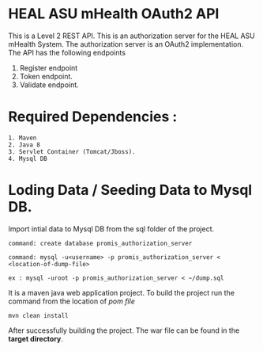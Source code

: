 # HEAL ASU mHealth OAuth2 API
This is a Level 2 REST API. This is an authorization server for the HEAL ASU mHealth System. The authorization server is an OAuth2 implementation. The API has the following endpoints

1. Register endpoint
2. Token endpoint.
3. Validate endpoint.

# Required Dependencies :
```
1. Maven
2. Java 8
3. Servlet Container (Tomcat/Jboss).
4. Mysql DB
```

# Loding Data / Seeding Data to Mysql DB.
Import intial data to Mysql DB from the sql folder of the project.
```
command: create database promis_authorization_server

command: mysql -u<username> -p promis_authorization_server < <location-of-dump-file>

ex : mysql -uroot -p promis_authorization_server < ~/dump.sql
```

It is a maven java web application project. To build the project run the command from the location of *pom file*
```
mvn clean install
```

After successfully building the project. The war file can be found in the **target directory**.
